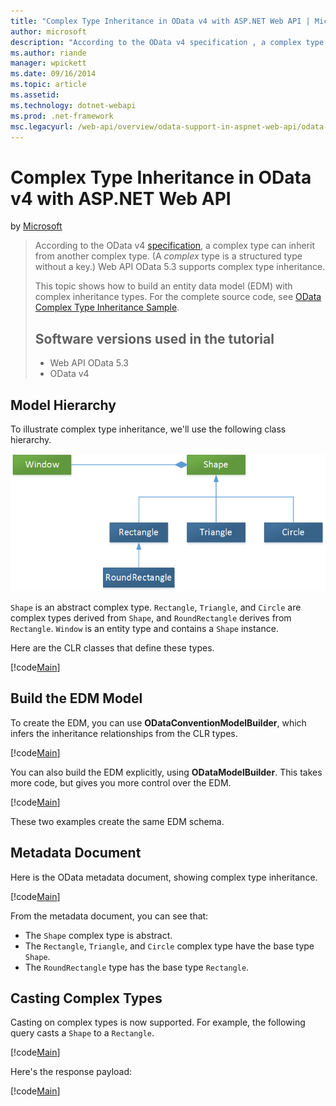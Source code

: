 ```yaml
---
title: "Complex Type Inheritance in OData v4 with ASP.NET Web API | Microsoft Docs"
author: microsoft
description: "According to the OData v4 specification , a complex type can inherit from another complex type. (A complex type is a structured type without a key.) Web API..."
ms.author: riande
manager: wpickett
ms.date: 09/16/2014
ms.topic: article
ms.assetid: 
ms.technology: dotnet-webapi
ms.prod: .net-framework
msc.legacyurl: /web-api/overview/odata-support-in-aspnet-web-api/odata-v4/complex-type-inheritance-in-odata-v4
---
```

Complex Type Inheritance in OData v4 with ASP.NET Web API
====================
by [Microsoft](https://github.com/microsoft)

> According to the OData v4 [specification](http://www.odata.org/documentation/odata-version-4-0/), a complex type can inherit from another complex type. (A *complex* type is a structured type without a key.) Web API OData 5.3 supports complex type inheritance.
> 
> This topic shows how to build an entity data model (EDM) with complex inheritance types. For the complete source code, see [OData Complex Type Inheritance Sample](http://aspnet.codeplex.com/sourcecontrol/latest#Samples/WebApi/OData/v4/ODataComplexTypeInheritanceSample/ReadMe.txt).
> 
> ## Software versions used in the tutorial
> 
> 
> - Web API OData 5.3
> - OData v4


## Model Hierarchy

To illustrate complex type inheritance, we'll use the following class hierarchy.

![](complex-type-inheritance-in-odata-v4/_static/image1.png)

`Shape` is an abstract complex type. `Rectangle`, `Triangle`, and `Circle` are complex types derived from `Shape`, and `RoundRectangle` derives from `Rectangle`. `Window` is an entity type and contains a `Shape` instance.

Here are the CLR classes that define these types.

[!code[Main](complex-type-inheritance-in-odata-v4/samples/sample1.xml)]

## Build the EDM Model

To create the EDM, you can use **ODataConventionModelBuilder**, which infers the inheritance relationships from the CLR types.

[!code[Main](complex-type-inheritance-in-odata-v4/samples/sample2.xml)]

You can also build the EDM explicitly, using **ODataModelBuilder**. This takes more code, but gives you more control over the EDM.

[!code[Main](complex-type-inheritance-in-odata-v4/samples/sample3.xml)]

These two examples create the same EDM schema.

## Metadata Document

Here is the OData metadata document, showing complex type inheritance.

[!code[Main](complex-type-inheritance-in-odata-v4/samples/sample4.xml?highlight=13,17,25,30)]

From the metadata document, you can see that:

- The `Shape` complex type is abstract.
- The `Rectangle`, `Triangle`, and `Circle` complex type have the base type `Shape`.
- The `RoundRectangle` type has the base type `Rectangle`.

## Casting Complex Types

Casting on complex types is now supported. For example, the following query casts a `Shape` to a `Rectangle`.

[!code[Main](complex-type-inheritance-in-odata-v4/samples/sample5.xml)]

Here's the response payload:

[!code[Main](complex-type-inheritance-in-odata-v4/samples/sample6.xml)]